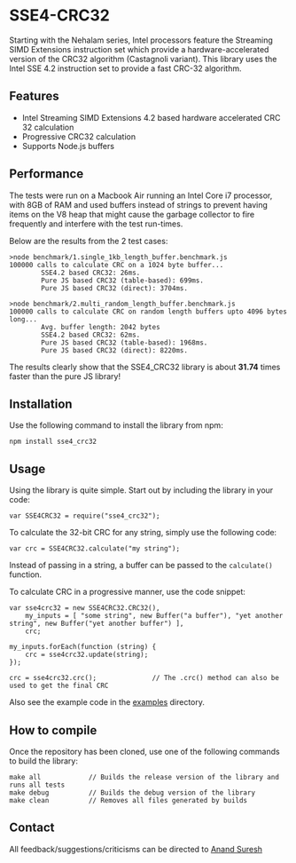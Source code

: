 # SSE4-CRC32

Starting with the Nehalam series, Intel processors feature the Streaming SIMD
Extensions instruction set which provide a hardware-accelerated version of
the CRC32 algorithm (Castagnoli variant). This library uses the Intel SSE 4.2
instruction set to provide a fast CRC-32 algorithm.


## Features

- Intel Streaming SIMD Extensions 4.2 based hardware accelerated CRC 32
calculation
- Progressive CRC32 calculation
- Supports Node.js buffers


## Performance

The tests were run on a Macbook Air running an Intel Core i7 processor, with 8GB
of RAM and used buffers instead of strings to prevent having items on the V8
heap that might cause the garbage collector to fire frequently and interfere
with the test run-times.

Below are the results from the 2 test cases:

    >node benchmark/1.single_1kb_length_buffer.benchmark.js
    100000 calls to calculate CRC on a 1024 byte buffer...
            SSE4.2 based CRC32: 26ms.
            Pure JS based CRC32 (table-based): 699ms.
            Pure JS based CRC32 (direct): 3704ms.

    >node benchmark/2.multi_random_length_buffer.benchmark.js
    100000 calls to calculate CRC on random length buffers upto 4096 bytes long...
            Avg. buffer length: 2042 bytes
            SSE4.2 based CRC32: 62ms.
            Pure JS based CRC32 (table-based): 1968ms.
            Pure JS based CRC32 (direct): 8220ms.

The results clearly show that the SSE4_CRC32 library is about **31.74** times
faster than the pure JS library!


## Installation

Use the following command to install the library from npm:

	npm install sse4_crc32


## Usage

Using the library is quite simple. Start out by including the library in your code:

	var SSE4CRC32 = require("sse4_crc32");

To calculate the 32-bit CRC for any string, simply use the following code:

	var crc = SSE4CRC32.calculate("my string");

Instead of passing in a string, a buffer can be passed to the `calculate()` function.

To calculate CRC in a progressive manner, use the code snippet:

	var sse4crc32 = new SSE4CRC32.CRC32(),
		my_inputs = [ "some string", new Buffer("a buffer"), "yet another string", new Buffer("yet another buffer") ],
		crc;

	my_inputs.forEach(function (string) {
		crc = sse4crc32.update(string);
	});

	crc = sse4crc32.crc();				// The .crc() method can also be used to get the final CRC

Also see the example code in the [examples](https://github.com/anandsuresh/sse4_crc32/tree/master/examples)
 directory.

## How to compile

Once the repository has been cloned, use one of the following commands to build the library:

	make all			// Builds the release version of the library and runs all tests
	make debug			// Builds the debug version of the library
	make clean			// Removes all files generated by builds


## Contact

All feedback/suggestions/criticisms can be directed to [Anand Suresh](http://www.github.com/anandsuresh)
